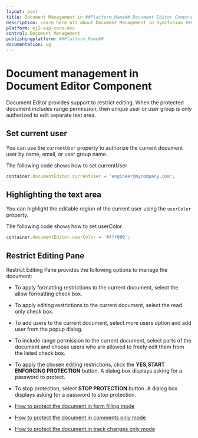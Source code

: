 ```yaml
---
layout: post
title: Document Management in ##Platform_Name## Document Editor Component
description: Learn here all about Document Management in Syncfusion ##Platform_Name## Document Editor component of Syncfusion Essential JS 2 and more.
platform: ej2-asp-core-mvc
control: Document Management
publishingplatform: ##Platform_Name##
documentation: ug
---
```



# Document management in Document Editor Component

Document Editor provides support to restrict editing. When the protected document includes range permission, then unique user or user group is only authorized to edit separate text area.

## Set current user

You can use the `currentUser` property to authorize the current document user by name, email, or user group name.

The following code shows how to set currentUser

```typescript
container.documentEditor.currentUser = 'engineer@mycompany.com';
```

## Highlighting the text area

You can highlight the editable region of the current user using the `userColor` property.

The following code shows how to set userColor.

```typescript
container.documentEditor.userColor = '#fff000';
```

## Restrict Editing Pane

Restrict Editing Pane provides the following options to manage the document:

* To apply formatting restrictions to the current document, select the allow formatting check box.
* To apply editing restrictions to the current document, select the read only check box.
* To add users to the current document, select more users option and add user from the popup dialog.
* To include range permission to the current document, select parts of the document and choose users who are allowed to freely edit them from the listed check box.
* To apply the chosen editing restrictions, click the **YES,START ENFORCING PROTECTION** button. A dialog box displays asking for a password to protect.
* To stop protection, select **STOP PROTECTION** button. A dialog box displays asking for a password to stop protection.

* [How to protect the document in form filling mode](../document-editor/form-fields/#protect-the-document-in-form-filling-mode)
* [How to protect the document in comments only mode](../document-editor/comments/#protect-the-document-in-comments-only-mode)
* [How to protect the document in track changes only mode](../document-editor/track-changes/#protect-the-document-in-track-changes-only-mode)